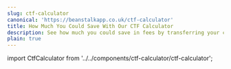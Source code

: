 ```yaml
---
slug: ctf-calculator
canonical: 'https://beanstalkapp.co.uk/ctf-calculator'
title: How Much You Could Save With Our CTF Calculator
description: See how much you could save in fees by transferring your child's Child Trust Fund or Junior ISA to Beanstalk.
plain: true
---
```


import CtfCalculator from '../../components/ctf-calculator/ctf-calculator';

<CtfCalculator/>